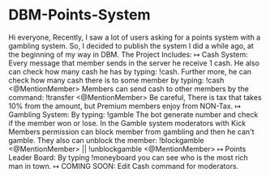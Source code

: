 # DBM-Points-System
  Hi everyone, Recently, I saw a lot of users asking for a points system with a gambling system. So, I decided to publish the system I did a while ago, at the beginning of my way in DBM.  The Project Includes: ↦ Cash System: Every message that member sends in the server he receive 1 cash. He also can check how many cash he has by typing: !cash. Further more, he can check how many cash there is to some member by typing: !cash &lt;@MentionMember> Members can send cash to other members by the command: !transfer &lt;@MentionMember> Be careful, There is tax that takes 10% from the amount, but Premium members enjoy from NON-Tax. ↦ Gambling System: By typing: !gamble The bot generate number and check if the member won or lose. In the Gamble system moderators with Kick Members permission can block member from gambling and then he can't gamble. They also can unblock the member: !blockgamble &lt;@MentionMember> || !unblockgamble &lt;@MentionMember>  ↦ Points Leader Board: By typing !moneyboard you can see who is the most rich man in town.  ↦ COMING SOON: Edit Cash command for moderators.
